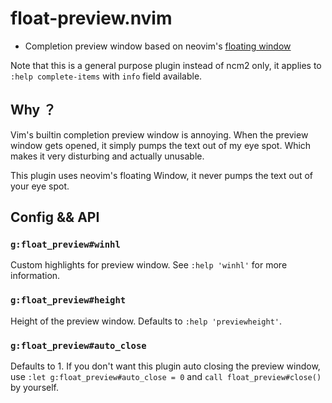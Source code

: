 # float-preview.nvim

- Completion preview window based on neovim's [floating window](https://github.com/neovim/neovim/pull/6619)

Note that this is a general purpose plugin instead of ncm2 only, it applies to
`:help complete-items` with `info` field available.

## Why ？

Vim's builtin completion preview window is annoying. When the preview window
gets opened, it simply pumps the text out of my eye spot. Which makes it very
disturbing and actually unusable.

This plugin uses neovim's floating Window, it never pumps the text out of your
eye spot.

## Config && API

### `g:float_preview#winhl`

Custom highlights for preview window. See `:help 'winhl'` for more
information.

### `g:float_preview#height`

Height of the preview window. Defaults to `:help 'previewheight'`.

### `g:float_preview#auto_close`

Defaults to 1. If you don't want this plugin auto closing the preview window,
use `:let g:float_preview#auto_close = 0` and `call float_preview#close()` by
yourself.

